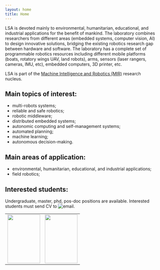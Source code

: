 ```yaml
---
layout: home
title: Home
---
```


LSA is devoted mainly to environmental, humanitarian, educational, and industrial applications for the benefit of mankind. 
The laboratory combines researchers from different areas (embedded systems, computer vision, AI) to design innovative solutions, bridging the existing robotics research gap between hardware and software. The laboratory has a complete set of programmable robotics resources including different mobile platforms (boats, rotatory wings UAV, land robots), arms, sensors (laser rangers, cameras, IMU, etc), embedded computers, 3D printer, etc.

LSA is part of the [Machine Intelligence and Robotics (MIR)](https://mir-pucrs.github.io/) research nucleus.

## Main topics of interest:

 - multi-robots systems;
 - reliable and safe robotics;
 - robotic middleware;
 - distributed embedded systems;
 - autonomic computing and self-management systems;
 - automated planning;
 - machine learning;
 - autonomous decision-making.

## Main areas of application:

 - environmental, humanitarian, educational, and industrial applications;
 - field robotics;

## Interested students:

Undergraduate, master, phd, pos-doc positions are available. Interested students must send CV to ![email](../images/email.png "email").


<table width="70%" align="center" cellspacing="7" cellpadding="7"> 
<tr> 
<td align="center"><a href="http://mir-pucrs.github.io"        rel="lightbox" ><img src="../images/logos/mir-logo.png" alt="" width="107" height="160" /></a></td> 
<td align="center"><a href="http://www.pucrs.br/technology/graduate-program-in-computer-science/"              rel="lightbox" ><img src="../images/logos/pucrs.svg" alt="" width="107" height="160" /></a></td> 
</tr> 
</table>